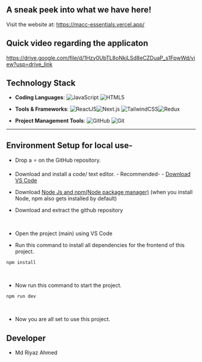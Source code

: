 
## A sneak peek into what we have here!
Visit the website at: https://macc-essentials.vercel.app/


## Quick video regarding the applicaton
https://drive.google.com/file/d/1Hzy0UbTL8oNkjLSd8eCZDuaP_s1FpwWd/view?usp=drive_link


## Technology Stack

- **Coding Languages**: <img alt="JavaScript" src="https://img.shields.io/badge/javascript%20-%23323330.svg?&style=for-the-badge&logo=javascript&logoColor=%23F7DF1E"/> <img alt="HTML5" src="https://img.shields.io/badge/html5%20-%23E34F26.svg?&style=for-the-badge&logo=html5&logoColor=white"/> 

- **Tools & Frameworks**: <img alt="ReactJS" src="https://img.shields.io/badge/react-%2320232a.svg?style=for-the-badge&logo=react&logoColor=%2361DAFB"/><img alt="Next.js" src="https://img.shields.io/badge/next.js-000000?style=for-the-badge&logo=nextdotjs&logoColor=white"/>
 <img alt="TailwindCSS" src="https://img.shields.io/badge/tailwindcss-0F172A?&logo=tailwindcss"/><img alt="Redux" src="https://img.shields.io/badge/redux-%23593d88.svg?style=flat-square&logo=redux&logoColor=%23764abc"/>


- **Project Management Tools**: <img alt="GitHub" src="https://img.shields.io/badge/github%20-%23121011.svg?&style=for-the-badge&logo=github&logoColor=white"/> <img alt="Git" src="https://img.shields.io/badge/git%20-%23F05033.svg?&style=for-the-badge&logo=git&logoColor=white"/>

<hr>

## Environment Setup for local use-

- Drop a :star: on the GitHub repository.
  <br/>

- Download and install a code/ text editor. - Recommended- - [Download VS Code](https://code.visualstudio.com/download) 
  <br/>

- Download [Node Js and npm(Node package manager)](https://nodejs.org/en/) (when you install Node, npm also gets installed by default)
  <br/>


- Download and extract the github repository
<br/>

- Open the project (main) using VS Code
  <br/>


- Run this command to install all dependencies for the frontend of this project.

```
npm install
```

<br/>

- Now run this command to start the project.

```
npm run dev
```
<br/>

- Now you are all set to use this project.

## Developer

- Md Riyaz Ahmed

